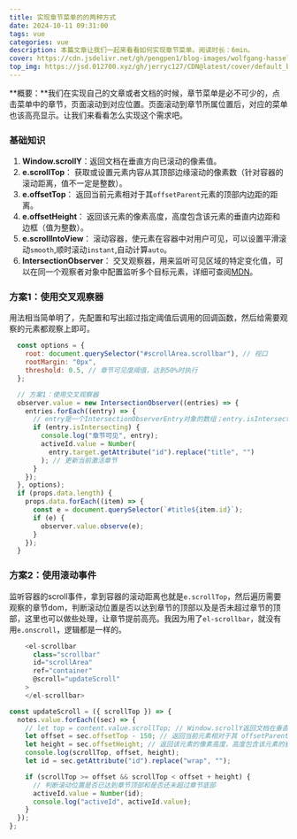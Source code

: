 ```yaml
---
title: 实现章节菜单的的两种方式
date: 2024-10-11 09:31:00
tags: vue
categories: vue
description: 本篇文章让我们一起来看看如何实现章节菜单。阅读时长：6min。
cover: https://cdn.jsdelivr.net/gh/pengpen1/blog-images/wolfgang-hasselmann-ULfobILrTpM-unsplash.jpg
top_img: https://jsd.012700.xyz/gh/jerryc127/CDN@latest/cover/default_bg.png
---
```

**概要：**我们在实现自己的文章或者文档的时候，章节菜单是必不可少的，点击菜单中的章节，页面滚动到对应位置。页面滚动到章节所属位置后，对应的菜单也该高亮显示。让我们来看看怎么实现这个需求吧。



### 基础知识

1. **Window.scrollY**：返回文档在垂直方向已滚动的像素值。
2. **e.scrollTop**： 获取或设置元素内容从其顶部边缘滚动的像素数（针对容器的滚动距离，值不一定是整数）。
3. **e.offsetTop**： 返回当前元素相对于其`offsetParent`元素的顶部内边距的距离。
4. **e.offsetHeight**： 返回该元素的像素高度，高度包含该元素的垂直内边距和边框（值为整数）。
5. **e.scrollIntoView**： 滚动容器，使元素在容器中对用户可见，可以设置平滑滚动`smooth`,顺时滚动`instant`,自动计算`auto`。
6. **IntersectionObserver**： 交叉观察器，用来监听可见区域的特定变化值，可以在同一个观察者对象中配置监听多个目标元素，详细可查阅[MDN](https://developer.mozilla.org/zh-CN/docs/Web/API/IntersectionObserver)。



### 方案1：使用交叉观察器

用法相当简单明了，先配置和写出超过指定阈值后调用的回调函数，然后给需要观察的元素都观察上即可。

```js
  const options = {
    root: document.querySelector("#scrollArea.scrollbar"), // 视口
    rootMargin: "0px",
    threshold: 0.5, // 章节可见度阈值，达到50%时执行
  };

  // 方案1：使用交叉观察器
  observer.value = new IntersectionObserver((entries) => {
    entries.forEach((entry) => {
      // entry是一个IntersectionObserverEntry对象的数组；entry.isIntersecting 表示目标元素是否可见
      if (entry.isIntersecting) {
        console.log("章节可见", entry);
        activeId.value = Number(
          entry.target.getAttribute("id").replace("title", "")
        ); // 更新当前激活章节
      }
    });
  }, options);
  if (props.data.length) {
    props.data.forEach((item) => {
      const e = document.querySelector(`#title${item.id}`);
      if (e) {
        observer.value.observe(e);
      }
    });
  }
```



### 方案2：使用滚动事件

监听容器的scroll事件，拿到容器的滚动距离也就是`e.scrollTop`，然后遍历需要观察的章节dom，判断滚动位置是否以达到章节的顶部以及是否未超过章节的顶部，这里也可以做些处理，让章节提前高亮。我因为用了`el-scrollbar`，就没有用`e.onscroll`，逻辑都是一样的。

```js
    <el-scrollbar
      class="scrollbar"
      id="scrollArea"
      ref="container"
      @scroll="updateScroll"
    >
    </el-scrollbar>

const updateScroll = ({ scrollTop }) => {
  notes.value.forEach((sec) => {
    // let top = content.value.scrollTop; // Window.scrollY返回文档在垂直方向已滚动的像素值 e.scrollTop
    let offset = sec.offsetTop - 150; // 返回当前元素相对于其 offsetParent 元素的顶部内边距的距离,-150使标题在接近顶部时更早地被高亮，增强用户体验
    let height = sec.offsetHeight; // 返回该元素的像素高度，高度包含该元素的垂直内边距和边框，且是一个整数
    console.log(scrollTop, offset, height);
    let id = sec.getAttribute("id").replace("wrap", "");

    if (scrollTop >= offset && scrollTop < offset + height) {
      // 判断滚动位置是否已达到章节顶部和是否还未超过章节底部
      activeId.value = Number(id);
      console.log("activeId", activeId.value);
    }
  });
};
```

